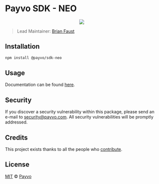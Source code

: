 # Payvo SDK - NEO

<p align="center">
    <img src="https://raw.githubusercontent.com/PayvoHQ/sdk/master/packages/sdk-neo/banner.png" />
</p>

> Lead Maintainer: [Brian Faust](https://github.com/faustbrian)

## Installation

```bash
npm install @payvo/sdk-neo
```

## Usage

Documentation can be found [here](https://ark.dev/docs/payvo-sdk/coins/neo).

## Security

If you discover a security vulnerability within this package, please send an e-mail to security@payvo.com. All security vulnerabilities will be promptly addressed.

## Credits

This project exists thanks to all the people who [contribute](../../contributors).

## License

[MIT](LICENSE) © [Payvo](https://payvo.com)
